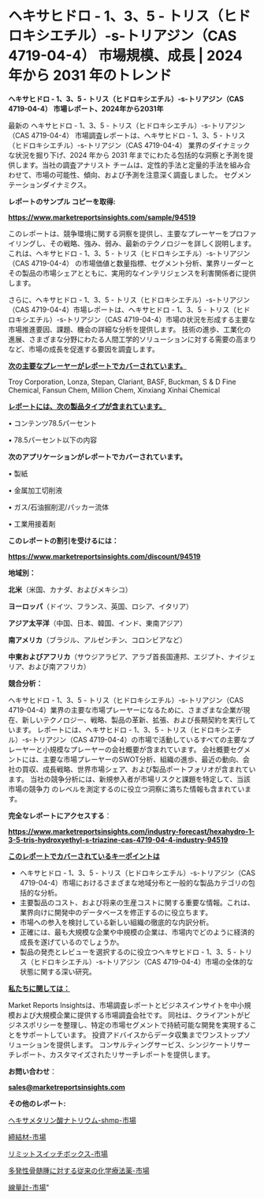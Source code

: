 # ヘキサヒドロ - 1、3、5 - トリス（ヒドロキシエチル）-s-トリアジン（CAS 4719-04-4） 市場規模、成長 | 2024 年から 2031 年のトレンド

<strong>ヘキサヒドロ - 1、3、5 - トリス（ヒドロキシエチル）-s-トリアジン（CAS 4719-04-4） 市場レポート、2024年から2031年</strong>

最新の ヘキサヒドロ - 1、3、5 - トリス（ヒドロキシエチル）-s-トリアジン（CAS 4719-04-4） 市場調査レポートは、ヘキサヒドロ - 1、3、5 - トリス（ヒドロキシエチル）-s-トリアジン（CAS 4719-04-4） 業界のダイナミックな状況を掘り下げ、2024 年から 2031 年までにわたる包括的な洞察と予測を提供します。当社の調査アナリスト チームは、定性的手法と定量的手法を組み合わせて、市場の可能性、傾向、および予測を注意深く調査しました。 セグメンテーションダイナミクス。



<strong>レポートのサンプル コピーを取得:</strong> <a href=https://www.marketreportsinsights.com/sample/94519>

<strong><u>https://www.marketreportsinsights.com/sample/94519</u></strong></a>

このレポートは、競争環境に関する洞察を提供し、主要なプレーヤーをプロファイリングし、その戦略、強み、弱み、最新のテクノロジーを詳しく説明します。 これは、ヘキサヒドロ - 1、3、5 - トリス（ヒドロキシエチル）-s-トリアジン（CAS 4719-04-4） の市場価値と数量指標、セグメント分析、業界リーダーとその製品の市場シェアとともに、実用的なインテリジェンスを利害関係者に提供します。

さらに、ヘキサヒドロ - 1、3、5 - トリス（ヒドロキシエチル）-s-トリアジン（CAS 4719-04-4）市場レポートは、ヘキサヒドロ - 1、3、5 - トリス（ヒドロキシエチル）-s-トリアジン（CAS 4719-04-4）市場の状況を形成する主要な市場推進要因、課題、機会の詳細な分析を提供します。 技術の進歩、工業化の進展、さまざまな分野にわたる人間工学的ソリューションに対する需要の高まりなど、市場の成長を促進する要因を調査します。



<strong><u>次の主要なプレーヤーがレポートでカバーされています。</u></strong>

Troy Corporation, Lonza, Stepan, Clariant, BASF, Buckman, S & D Fine Chemical, Fansun Chem, Million Chem, Xinxiang Xinhai Chemical



<strong><u><b>レポートには、次の製品タイプが含まれています。</b></u></strong>

• コンテンツ78.5パーセント

• 78.5パーセント以下の内容



<strong><b>次のアプリケーションがレポートでカバーされています。</b></strong>

• 製紙

• 金属加工切削液

• ガス/石油掘削泥/パッカー流体

• 工業用接着剤



<strong><b>このレポートの割引を受けるには：</b></strong><a href=https://www.marketreportsinsights.com/discount/94519>

<strong><u>https://www.marketreportsinsights.com/discount/94519</u></strong></a>



<strong>地域別：</strong>



<strong>北米</strong>（米国、カナダ、およびメキシコ）



<strong>ヨーロッパ</strong>（ドイツ、フランス、英国、ロシア、イタリア）



<strong>アジア太平洋</strong>（中国、日本、韓国、インド、東南アジア）



<strong>南アメリカ</strong>（ブラジル、アルゼンチン、コロンビアなど）



<strong>中東およびアフリカ</strong>（サウジアラビア、アラブ首長国連邦、エジプト、ナイジェリア、および南アフリカ）



<strong>競合分析：</strong>

ヘキサヒドロ - 1、3、5 - トリス（ヒドロキシエチル）-s-トリアジン（CAS 4719-04-4）業界の主要な市場プレーヤーになるために、さまざまな企業が現在、新しいテクノロジー、戦略、製品の革新、拡張、および長期契約を実行しています。 レポートには、ヘキサヒドロ - 1、3、5 - トリス（ヒドロキシエチル）-s-トリアジン（CAS 4719-04-4）の市場で活動しているすべての主要なプレーヤーと小規模なプレーヤーの会社概要が含まれています。 会社概要セグメントには、主要な市場プレーヤーのSWOT分析、組織の進歩、最近の動向、会社の買収、成長戦略、世界市場シェア、および製品ポートフォリオが含まれています。 当社の競争分析には、新規参入者が市場リスクと課題を特定して、当該市場の競争力 のレベルを測定するのに役立つ洞察に満ちた情報も含まれています。



<strong>完全なレポートにアクセスする</strong>：

<a href=https://www.marketreportsinsights.com/industry-forecast/hexahydro-1-3-5-tris-hydroxyethyl-s-triazine-cas-4719-04-4-industry-94519>

<strong><u>https://www.marketreportsinsights.com/industry-forecast/hexahydro-1-3-5-tris-hydroxyethyl-s-triazine-cas-4719-04-4-industry-94519</u></strong></a>



<strong><u><b>このレポートでカバーされているキーポイントは</b></u></strong>
<ul>
  <li>ヘキサヒドロ - 1、3、5 - トリス（ヒドロキシエチル）-s-トリアジン（CAS 4719-04-4）市場におけるさまざまな地域分布と一般的な製品カテゴリの包括的な分析。</li>
  <li>主要製品のコスト、および将来の生産コストに関する重要な情報。これは、業界向けに開発中のデータベースを修正するのに役立ちます。</li>
  <li>市場への参入を検討している新しい組織の徹底的な内訳分析。</li>
  <li>正確には、最も大規模な企業や中規模の企業は、市場内でどのように経済的成長を遂げているのでしょうか。</li>
  <li>製品の発売とレビューを選択するのに役立つヘキサヒドロ - 1、3、5 - トリス（ヒドロキシエチル）-s-トリアジン（CAS 4719-04-4）市場の全体的な状態に関する深い研究。</li>
</ul>


<strong><u><b>私たちに関しては：</b></u></strong>

Market Reports Insightsは、市場調査レポートとビジネスインサイトを中小規模および大規模企業に提供する市場調査会社です。 同社は、クライアントがビジネスポリシーを整理し、特定の市場セグメントで持続可能な開発を実現することをサポートしています。 投資アドバイスからデータ収集までワンストップソリューションを提供します。 コンサルティングサービス、シンジケートリサーチレポート、カスタマイズされたリサーチレポートを提供します。



<strong><b>お問い合わせ</b></strong>：

<a href=mailto:sales@marketreportsinsights.com>

<strong><u>sales@marketreportsinsights.com</u></strong></a>



<strong>その他のレポート:</strong>

<a href=https://www.linkedin.com/pulse/ヘキサメタリン酸ナトリウム-shmp-市場-2023-収益と成長ドライバー-2030-pr-news-hub-hd7xc/>ヘキサメタリン酸ナトリウム-shmp-市場</a>

<a href=https://www.linkedin.com/pulse/締結材-市場-2023-新興市場-将来の動向と市場需要-2030-pr-news-hub-fkspf/>締結材-市場</a>

<a href=https://www.linkedin.com/pulse/リミットスイッチボックス-市場-2023-競争分析と事業成長-2030-wf58f/>リミットスイッチボックス-市場</a>

<a href=https://www.linkedin.com/pulse/多発性骨髄腫に対する従来の化学療法薬-市場-2023-新興市場-将来の動向と市場需要-muikf/>多発性骨髄腫に対する従来の化学療法薬-市場</a>

<a href=https://www.linkedin.com/pulse/線量計-市場-2023-年のダイナミクスとビジネストレンド-2030-xr8nc/>線量計-市場</a>"
